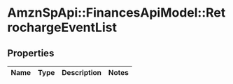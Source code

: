 # AmznSpApi::FinancesApiModel::RetrochargeEventList

## Properties
Name | Type | Description | Notes
------------ | ------------- | ------------- | -------------

